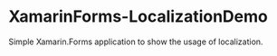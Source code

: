 # XamarinForms-LocalizationDemo
Simple Xamarin.Forms application to show the usage of localization.
